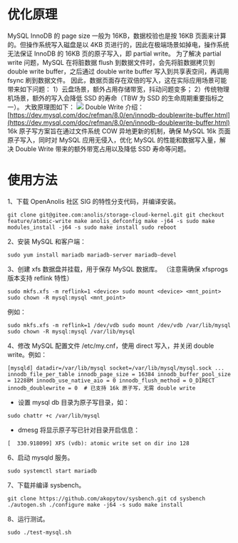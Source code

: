 # 优化原理
MySQL InnoDB 的 page size 一般为 16KB，数据校验也是按 16KB 页面来计算的。但操作系统写入磁盘是以 4KB 页进行的，因此在极端场景如掉电，操作系统无法保证 InnoDB 的 16KB 页的原子写入，即 partial write。
为了解决 partial write 问题，MySQL 在将脏数据 flush 到数据文件时，会先将脏数据拷贝到 double write buffer，之后通过 double write buffer 写入到共享表空间，再调用 fsync 刷到数据文件。
因此，数据页面存在双倍的写入，这在实际应用场景可能带来如下问题：
1）云盘场景，额外占用存储带宽，抖动问题变多；
2）传统物理机场景，额外的写入会降低 SSD 的寿命（TBW 为 SSD 的生命周期重要指标之一）。
大致原理图如下：
![](https://intranetproxy.alipay.com/skylark/lark/0/2021/png/65019/1634611841498-077bbdf1-7867-471c-9a0f-385726a16317.png#crop=0&crop=0&crop=1&crop=1&from=url&id=ubwMo&margin=%5Bobject%20Object%5D&originHeight=472&originWidth=752&originalType=binary&ratio=1&rotation=0&showTitle=false&status=done&style=none&title=)
Double Write 介绍：
[https://dev.mysql.com/doc/refman/8.0/en/innodb-doublewrite-buffer.html](https://dev.mysql.com/doc/refman/8.0/en/innodb-doublewrite-buffer.html)
16k 原子写方案旨在通过文件系统 COW 异地更新的机制，确保 MySQL 16k 页面原子写入，同时对 MySQL 应用无侵入，优化 MySQL 的性能和数据写入量，解决 Double Write 带来的额外带宽占用以及降低 SSD 寿命等问题。
# 使用方法
1、下载 OpenAnolis 社区 SIG 的特性分支代码，并编译安装。
```
git clone git@gitee.com:anolis/storage-cloud-kernel.git git checkout feature/atomic-write make anolis_defconfig make -j64 -s sudo make modules_install -j64 -s sudo make install sudo reboot 
```
2、安装 MySQL 和客户端：
```
sudo yum install mariadb mariadb-server mariadb-devel 
```
3、创建 xfs 数据盘并挂载，用于保存 MySQL 数据库。 （注意需确保 xfsprogs 版本支持 reflink 特性）
```
sudo mkfs.xfs -m reflink=1 <device> sudo mount <device> <mnt_point> sudo chown -R mysql:mysql <mnt_point> 
```
例如：
```
sudo mkfs.xfs -m reflink=1 /dev/vdb sudo mount /dev/vdb /var/lib/mysql sudo chown -R mysql:mysql /var/lib/mysql 
```
4、修改 MySQL 配置文件 /etc/my.cnf，使用 direct 写入，并关闭 double write。例如：
```
[mysqld] datadir=/var/lib/mysql socket=/var/lib/mysql/mysql.sock ... innodb_file_per_table innodb_page_size = 16384 innodb_buffer_pool_size = 12288M innodb_use_native_aio = 0 innodb_flush_method = O_DIRECT innodb_doublewrite = 0  # 已支持 16k 原子写，无需 double write 
```

- 设置 mysql db 目录为原子写目录，如：
```
sudo chattr +c /var/lib/mysql 
```

- dmesg 将显示原子写已针对目录开启信息：
```
[  330.918099] XFS (vdb): atomic write set on dir ino 128
```
6、启动 mysqld 服务。
```
sudo systemctl start mariadb 
```
7、下载并编译 sysbench。
```
git clone https://github.com/akopytov/sysbench.git cd sysbench ./autogen.sh ./configure make -j64 -s sudo make install 
```
8、运行测试。
```
sudo ./test-mysql.sh
```
